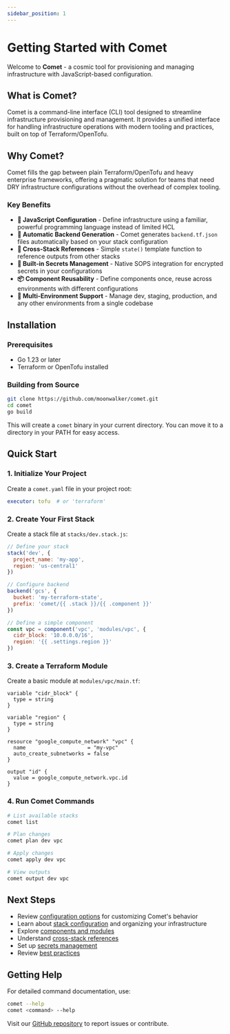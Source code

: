 ```yaml
---
sidebar_position: 1
---
```


# Getting Started with Comet

Welcome to **Comet** - a cosmic tool for provisioning and managing infrastructure with JavaScript-based configuration.

## What is Comet?

Comet is a command-line interface (CLI) tool designed to streamline infrastructure provisioning and management. It provides a unified interface for handling infrastructure operations with modern tooling and practices, built on top of Terraform/OpenTofu.

## Why Comet?

Comet fills the gap between plain Terraform/OpenTofu and heavy enterprise frameworks, offering a pragmatic solution for teams that need DRY infrastructure configurations without the overhead of complex tooling.

### Key Benefits

- **🚀 JavaScript Configuration** - Define infrastructure using a familiar, powerful programming language instead of limited HCL
- **🔄 Automatic Backend Generation** - Comet generates `backend.tf.json` files automatically based on your stack configuration
- **🔗 Cross-Stack References** - Simple `state()` template function to reference outputs from other stacks
- **🔐 Built-in Secrets Management** - Native SOPS integration for encrypted secrets in your configurations
- **📦 Component Reusability** - Define components once, reuse across environments with different configurations
- **🎯 Multi-Environment Support** - Manage dev, staging, production, and any other environments from a single codebase

## Installation

### Prerequisites

- Go 1.23 or later
- Terraform or OpenTofu installed

### Building from Source

```bash
git clone https://github.com/moonwalker/comet.git
cd comet
go build
```

This will create a `comet` binary in your current directory. You can move it to a directory in your PATH for easy access.

## Quick Start

### 1. Initialize Your Project

Create a `comet.yaml` file in your project root:

```yaml
executor: tofu  # or 'terraform'
```

### 2. Create Your First Stack

Create a stack file at `stacks/dev.stack.js`:

```javascript
// Define your stack
stack('dev', {
  project_name: 'my-app',
  region: 'us-central1'
})

// Configure backend
backend('gcs', {
  bucket: 'my-terraform-state',
  prefix: 'comet/{{ .stack }}/{{ .component }}'
})

// Define a simple component
const vpc = component('vpc', 'modules/vpc', {
  cidr_block: '10.0.0.0/16',
  region: '{{ .settings.region }}'
})
```

### 3. Create a Terraform Module

Create a basic module at `modules/vpc/main.tf`:

```hcl
variable "cidr_block" {
  type = string
}

variable "region" {
  type = string
}

resource "google_compute_network" "vpc" {
  name                    = "my-vpc"
  auto_create_subnetworks = false
}

output "id" {
  value = google_compute_network.vpc.id
}
```

### 4. Run Comet Commands

```bash
# List available stacks
comet list

# Plan changes
comet plan dev vpc

# Apply changes
comet apply dev vpc

# View outputs
comet output dev vpc
```

## Next Steps

- Review [configuration options](/docs/guides/configuration) for customizing Comet's behavior
- Learn about [stack configuration](/docs/guides/stacks) and organizing your infrastructure
- Explore [components and modules](/docs/guides/components)
- Understand [cross-stack references](/docs/guides/cross-stack-references)
- Set up [secrets management](/docs/guides/secrets-management)
- Review [best practices](/docs/advanced/best-practices)

## Getting Help

For detailed command documentation, use:

```bash
comet --help
comet <command> --help
```

Visit our [GitHub repository](https://github.com/moonwalker/comet) to report issues or contribute.
